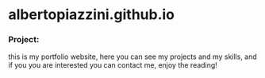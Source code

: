 # albertopiazzini.github.io

<h3> Project: </h3>

this is my portfolio website, here you can see my projects and my skills, and if you you are interested you can contact me, enjoy the reading!
